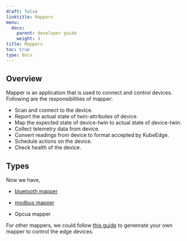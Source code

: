 ```yaml
---
draft: false
linktitle: Mappers
menu:
  docs:
    parent: developer guide
    weight: 3
title: Mappers 
toc: true
type: docs
---
```


## Overview
Mapper is an application that is used to connect and control devices. Following are the responsibilities of mapper:

- Scan and connect to the device.
- Report the actual state of twin-attributes of device.
- Map the expected state of device-twin to actual state of device-twin.
- Collect telemetry data from device.
- Convert readings from device to format accepted by KubeEdge.
- Schedule actions on the device.
- Check health of the device.

## Types
Now we have,

- [bluetooth mapper](./bluetooth)

- [modbus mapper](./modbus)

- Opcua mapper

For other mappers, we could follow [this guide](https://github.com/kubeedge/mappers-go/blob/main/docs/UserGuideofCustomizedMapper.md) to genenrate your own mapper to control the edge devices.